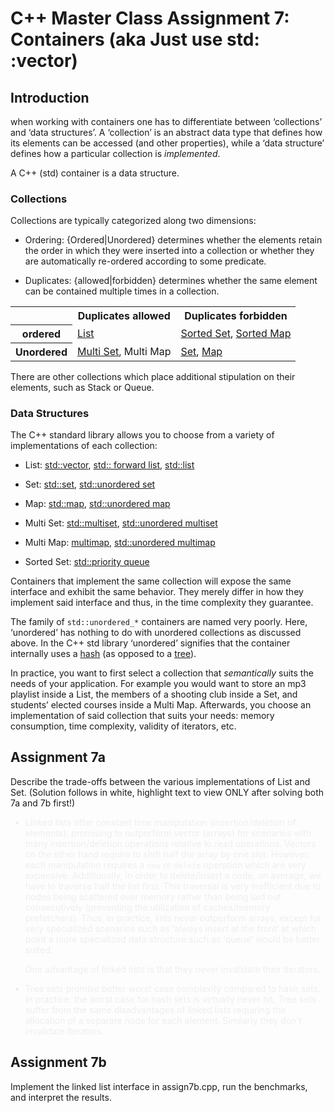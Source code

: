# C++ Master Class Assignment 7: Containers (aka Just use std: :vector)

## Introduction
when working with containers one has to differentiate between ‘collections’ and ‘data structures’. A ‘collection’ is an
abstract data type that defines how its elements can be accessed (and other properties), while a ‘data structure’ defines
how a particular collection is *implemented*.

A C++ (std) container is a data structure.

### Collections
Collections are typically categorized along two dimensions:

- Ordering: {Ordered|Unordered} determines whether the elements retain the order in which they were inserted into a
collection or whether they are automatically re-ordered according to some predicate.

- Duplicates: {allowed|forbidden} determines whether the same element can be contained multiple times in a collection.
<table>
<tr>
<th></th><th>Duplicates allowed</th><th>Duplicates forbidden</th></tr>
<tr>
<th>ordered</th>
<td>
<a href="https://docs.oracle.com/javase/8/docs/api/java/util/List.html">List</a></td><td><a href="https://docs.oracle.com/
javase/8/docs/api/java/util/SortedSet.html">Sorted Set</a>,
<a href="https://docs.oracle.com/javase/8/docs/api/java/util/SortedMap.html">Sorted Map</a>
</td>
</tr>
<tr>
<th>Unordered</th>
<td>
<a href="https://docs.oracle.com/javase/8/docs/api/java/util/collection.html">Multi Set</a>,
Multi Map
</td>
<td>
<a href="https://docs.oracle.com/javase/8/docs/api/java/util/Set.html">Set</a>,
<a href="https://docs.oracle.com/javase/8/docs/api/java/util/Map.html">Map</a>
</td>
</tr>
</table>

There are other collections which place additional stipulation on their elements, such as Stack or Queue.

### Data Structures
The C++ standard library allows you to choose from a variety of implementations of each collection:

- List: [std::vector](https://en.cppreference.com/w/cpp/container/vector), [std:: forward list](https://en.cppreference.com/w/cpp/container/forward_list), [std::list](https://en.cppreference.com/w/cpp/container/list)

- Set: [std::set](https://en.cppreference.com/w/cpp/container/set), [std::unordered set](https://en.cppreference.com/w/cpp/container/unordered_set)

- Map: [std::map](https://en.cppreference.com/w/cpp/container/map), [std::unordered map](https://en.cppreference.com/w/cpp/container/unordered_map)

- Multi Set: [std::multiset](https://en.cppreference.com/w/cpp/container/multiset), [std::unordered multiset](https://en.cppreference.com/w/cpp/container/unordered_multiset)

- Multi Map: [multimap](https://en.cppreference.com/w/cpp/container/multimap), [std::unordered multimap](https://en.cppreference.com/w/cpp/container/unordered_multimap)

- Sorted Set: [std::priority queue](https://en.cppreference.com/w/cpp/container/priority_queue)

Containers that implement the same collection will expose the same interface and exhibit the same behavior. They merely
differ in how they implement said interface and thus, in the time complexity they guarantee.

The family of `std::unordered_*` containers are named very poorly. Here, ‘unordered’ has nothing to do with unordered
collections as discussed above. In the C++ std library ‘unordered’ signifies that the container internally uses a [hash](https://en.wikipedia.org/wiki/Hash_table) (as opposed to a [tree](https://en.wikipedia.org/wiki/Self-balancing_binary_search_tree)).

In practice, you want to first select a collection that *semantically* suits the needs of your application. For example you
would want to store an mp3 playlist inside a List, the members of a shooting club inside a Set, and students’ elected
courses inside a Multi Map. Afterwards, you choose an implementation of said collection that suits your needs: memory
consumption, time complexity, validity of iterators, etc.

## Assignment 7a
Describe the trade-offs between the various implementations of List and Set. (Solution follows in white, highlight text to
view ONLY after solving both 7a and 7b first!)

<ul style="color:#eee">
<li><p>Linked lists offer constant time manipulation (insertion/deletion of elements), promising to outperform vector
(arrays) for scenarios with many insertion/deletion operations relative to read operations. Vectors on the other hand
require to shift half the array by one slot. However, each manipulation requires a <code>new</code> or <code>delete</code>
operation which are very expensive. Additionally, in order to delete/insert a node, on average, we have to traverse half
the list first. This traversal is very inefficient due to nodes being scattered over memory rather than being laid out
consecutively (preventing the utilization of caches/memory prefetchers). Thus, in practice, lists never outperform arrays,
except for very specialized scenarios such as ‘always insert at the front’ at which point a more specialized data structure
such as ‘queue’ would be better suited.</p>

<p>One advantage of linked lists is that they never invalidate their iterators.</p></li>

<li>Tree sets promise better worst case complexity compared to hash sets. In practice, the worst case for hash sets is
virtually never hit. Tree sets suffer from the same disadvantages of linked lists requiring the allocation of a separate
node for each element. Similarly they don't invalidate iterators.</li>
</ul>

## Assignment 7b

Implement the linked list interface in assign7b.cpp, run the benchmarks, and interpret the results.